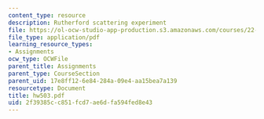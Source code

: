 ```yaml
---
content_type: resource
description: Rutherford scattering experiment
file: https://ol-ocw-studio-app-production.s3.amazonaws.com/courses/22-101-applied-nuclear-physics-fall-2003/2f39385cc851fcd7ae6dfa594fed8e43_hw503.pdf
file_type: application/pdf
learning_resource_types:
- Assignments
ocw_type: OCWFile
parent_title: Assignments
parent_type: CourseSection
parent_uid: 17e8ff12-6e84-284a-09e4-aa15bea7a139
resourcetype: Document
title: hw503.pdf
uid: 2f39385c-c851-fcd7-ae6d-fa594fed8e43
---
```

